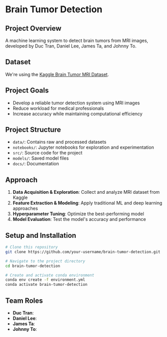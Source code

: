 # Brain Tumor Detection

## Project Overview
A machine learning system to detect brain tumors from MRI images, developed by Duc Tran, Daniel Lee, James Ta, and Johnny To.

## Dataset
We're using the [Kaggle Brain Tumor MRI Dataset](https://www.kaggle.com/datasets/masoudnickparvar/brain-tumor-mri-dataset).

## Project Goals
- Develop a reliable tumor detection system using MRI images
- Reduce workload for medical professionals
- Increase accuracy while maintaining computational efficiency

## Project Structure
- `data/`: Contains raw and processed datasets
- `notebooks/`: Jupyter notebooks for exploration and experimentation
- `src/`: Source code for the project
- `models/`: Saved model files
- `docs/`: Documentation

## Approach
1. **Data Acquisition & Exploration**: Collect and analyze MRI dataset from Kaggle
2. **Feature Extraction & Modeling**: Apply traditional ML and deep learning approaches
3. **Hyperparameter Tuning**: Optimize the best-performing model
4. **Model Evaluation**: Test the model's accuracy and performance

## Setup and Installation
```bash
# Clone this repository
git clone https://github.com/your-username/brain-tumor-detection.git

# Navigate to the project directory
cd brain-tumor-detection

# Create and activate conda environment
conda env create -f environment.yml
conda activate brain-tumor-detection
```

## Team Roles
- **Duc Tran**: 
- **Daniel Lee**: 
- **James Ta**: 
- **Johnny To**: 
